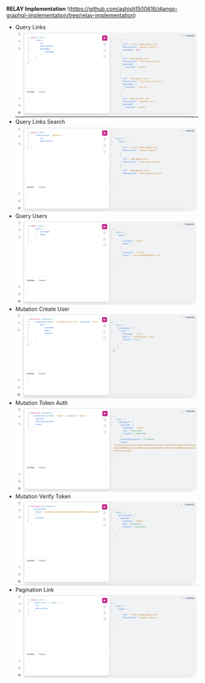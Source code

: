 **RELAY Implementation**
!(https://github.com/ashish1500616/django-graphql-implementation/tree/relay-implementation)

* Query Links
  ![Query Links](https://github.com/ashish1500616/django-graphql-implementation/blob/main/screenshots/1.Query_Links.png)
* Query Links Search
  ![Query Links Search](https://github.com/ashish1500616/django-graphql-implementation/blob/main/screenshots/2.Query_Links_Search.png)
* Query Users
  ![Query Users](https://github.com/ashish1500616/django-graphql-implementation/blob/main/screenshots/3.Query_Users.png)
* Mutation Create User
  ![Mutation Create User](https://github.com/ashish1500616/django-graphql-implementation/blob/main/screenshots/5.Mutation_Create_User.png)
* Mutation Token Auth
  ![Mutation Token Auth](https://github.com/ashish1500616/django-graphql-implementation/blob/main/screenshots/6.Mutation_Token_Auth.png)
* Mutation Verify Token
  ![Mutation Verify Token](https://github.com/ashish1500616/django-graphql-implementation/blob/main/screenshots/7.Mutation_Verify_Token.png)
* Pagination Link
  ![Pagination Link](https://github.com/ashish1500616/django-graphql-implementation/blob/main/screenshots/8.Pagination_Links.png)
